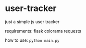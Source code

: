 # user-tracker
just a simple js user tracker 

requirements:
flask
colorama
requests


how to use:
`python main.py`
